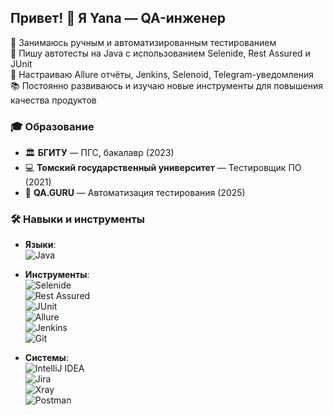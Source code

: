 ## Привет! 👋 Я Yana — QA-инженер
🎯 Занимаюсь ручным и автоматизированным тестированием  
🧪 Пишу автотесты на Java с использованием Selenide, Rest Assured и JUnit  
🚀 Настраиваю Allure отчёты, Jenkins, Selenoid, Telegram-уведомления  
📚 Постоянно развиваюсь и изучаю новые инструменты для повышения качества продуктов  

### 🎓 Образование  
- 🏛 **БГИТУ** — ПГС, бакалавр (2023)  
- 💻 **Томский государственный университет** — Тестировщик ПО (2021)  
- 🚀 **QA.GURU** — Автоматизация тестирования (2025)

### 🛠 Навыки и инструменты

- **Языки**:  
  ![Java](https://img.shields.io/badge/Java-007396?style=for-the-badge&logo=java&logoColor=white)

- **Инструменты**:  
  ![Selenide](https://img.shields.io/badge/Selenide-3EAF7C?style=for-the-badge&logo=java&logoColor=white)  
  ![Rest Assured](https://img.shields.io/badge/Rest%20Assured-4D9CDB?style=for-the-badge&logo=java&logoColor=white)  
  ![JUnit](https://img.shields.io/badge/JUnit-25A162?style=for-the-badge&logo=junit&logoColor=white)  
  ![Allure](https://img.shields.io/badge/Allure-EF4E8C?style=for-the-badge&logo=allure&logoColor=white)  
  ![Jenkins](https://img.shields.io/badge/Jenkins-D24939?style=for-the-badge&logo=jenkins&logoColor=white)  
  ![Git](https://img.shields.io/badge/Git-F05032?style=for-the-badge&logo=git&logoColor=white)

- **Системы**:  
  ![IntelliJ IDEA](https://img.shields.io/badge/IntelliJ-000000?style=for-the-badge&logo=intellijidea&logoColor=white)  
  ![Jira](https://img.shields.io/badge/Jira-0052CC?style=for-the-badge&logo=jira&logoColor=white)  
  ![Xray](https://img.shields.io/badge/Xray-5A7BFF?style=for-the-badge&logo=xray&logoColor=white)  
  ![Postman](https://img.shields.io/badge/Postman-FF6C37?style=for-the-badge&logo=postman&logoColor=white)
 
